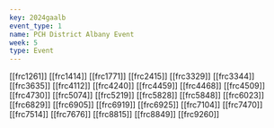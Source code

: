 ```yaml
---
key: 2024gaalb
event_type: 1
name: PCH District Albany Event
week: 5
type: Event
---
```

[[frc1261]]
[[frc1414]]
[[frc1771]]
[[frc2415]]
[[frc3329]]
[[frc3344]]
[[frc3635]]
[[frc4112]]
[[frc4240]]
[[frc4459]]
[[frc4468]]
[[frc4509]]
[[frc4730]]
[[frc5074]]
[[frc5219]]
[[frc5828]]
[[frc5848]]
[[frc6023]]
[[frc6829]]
[[frc6905]]
[[frc6919]]
[[frc6925]]
[[frc7104]]
[[frc7470]]
[[frc7514]]
[[frc7676]]
[[frc8815]]
[[frc8849]]
[[frc9260]]
